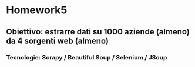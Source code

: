 # Homework5
## Obiettivo: estrarre dati su 1000 aziende (almeno) da 4 sorgenti web (almeno)
### Tecnologie: Scrapy / Beautiful Soup / Selenium / JSoup
